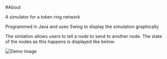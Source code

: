 #About

A simulator for a token ring network

Programmed in Java and uses Swing to display the simulation graphically

The simlation allows users to tell a node to send to another node. The state of the nodes as this happens is displayed like below:

![Demo image](https://raw.githubusercontent.com/MikeyRooney/Ring-Token-Simulator/master/demo.png)

